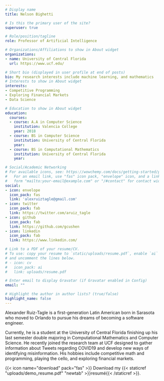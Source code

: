 ```yaml
---
# Display name
title: Nelson Bighetti

# Is this the primary user of the site?
superuser: true

# Role/position/tagline
role: Professor of Artificial Intelligence

# Organizations/Affiliations to show in About widget
organizations:
- name: University of Central Florida
  url: https://www.ucf.edu/

# Short bio (displayed in user profile at end of posts)
bio: My research interests include machine learning, and mathematics
# Interests to show in About widget
interests:
- Competitive Programming
- Exploring Financial Markets
- Data Science

# Education to show in About widget
education:
  courses:
  - course: A.A in Computer Science
    institution: Valencia College
    year: 2018
  - course: BS in Computer Science
    institution: University of Central Florida
    year:
  - course: BS in Computational Mathematics
    institution: University of Central Florida
    year:

# Social/Academic Networking
# For available icons, see: https://wowchemy.com/docs/getting-started/page-builder/#icons
#   For an email link, use "fas" icon pack, "envelope" icon, and a link in the
#   form "mailto:your-email@example.com" or "/#contact" for contact widget.
social:
- icon: envelope
  icon_pack: fas
  link: 'alexruiztagle@gmail.com'
- icon: twitter
  icon_pack: fab
  link: https://twitter.com/aruiz_tagle
- icon: github
  icon_pack: fab
  link: https://github.com/gcushen
- icon: linkedin
  icon_pack: fab
  link: https://www.linkedin.com/

# Link to a PDF of your resume/CV.
# To use: copy your resume to `static/uploads/resume.pdf`, enable `ai` icons in `params.toml`, 
# and uncomment the lines below.
# - icon: cv
#   icon_pack: ai
#   link: uploads/resume.pdf

# Enter email to display Gravatar (if Gravatar enabled in Config)
email: ""

# Highlight the author in author lists? (true/false)
highlight_name: false
---
```


Alexander Ruiz-Tagle is a first-generation Latin American born in Sarasota who moved to Orlando to pursue his dreams of becoming a software engineer.

Currently, he is a student at the University of Central Florida finishing up his last semester double majoring in Computational Mathematics and Computer Science. He recently joined the research team at UCF designed to gather information about Tweets regarding COVID19 and develop new ways of identifying misinformation. His hobbies include competitive math and programming, playing the cello, and exploring financial markets.

{{< icon name="download" pack="fas" >}} Download my {{< staticref "uploads/demo_resume.pdf" "newtab" >}}resumé{{< /staticref >}}.
